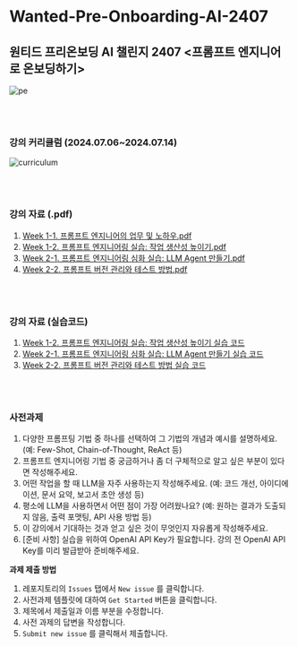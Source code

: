 # Wanted-Pre-Onboarding-AI-2407
## 원티드 프리온보딩 AI 챌린지 2407 <프롬프트 엔지니어로 온보딩하기>

![pe](https://github.com/user-attachments/assets/5402c25e-af20-41d0-acea-1e0b16cdce40)

<br><br>

### 강의 커리큘럼 (2024.07.06~2024.07.14)
![curriculum](https://github.com/user-attachments/assets/15e16f59-9f80-4361-b2fe-09817f845bb0)

<br><br>

### 강의 자료 (.pdf) 
1. [Week 1-1. 프롬프트 엔지니어의 업무 및 노하우.pdf](https://github.com/lim-hyo-jeong/Wanted-Pre-Onboarding-AI-2407/blob/main/w1-1/%5B240706%5D%20w1-1%20%ED%94%84%EB%A1%AC%ED%94%84%ED%8A%B8%20%EC%97%94%EC%A7%80%EB%8B%88%EC%96%B4%EC%9D%98%20%EC%97%85%EB%AC%B4%20%EB%B0%8F%20%EB%85%B8%ED%95%98%EC%9A%B0.pdf)
2. [Week 1-2. 프롬프트 엔지니어링 실습: 작업 생산성 높이기.pdf](https://github.com/lim-hyo-jeong/Wanted-Pre-Onboarding-AI-2407/blob/main/w1-2/%5B240707%5D%20w1-2%20%ED%94%84%EB%A1%AC%ED%94%84%ED%8A%B8%20%EC%97%94%EC%A7%80%EB%8B%88%EC%96%B4%EB%A7%81%20%EC%8B%A4%EC%8A%B5%20-%20%EC%9E%91%EC%97%85%20%EC%83%9D%EC%82%B0%EC%84%B1%20%EB%86%92%EC%9D%B4%EA%B8%B0.pdf)
3. [Week 2-1. 프롬프트 엔지니어링 심화 실습: LLM Agent 만들기.pdf](https://github.com/lim-hyo-jeong/Wanted-Pre-Onboarding-AI-2407/blob/main/w2-1/%5B240713%5D%20w2-1%20%ED%94%84%EB%A1%AC%ED%94%84%ED%8A%B8%20%EC%97%94%EC%A7%80%EB%8B%88%EC%96%B4%EB%A7%81%20%EC%8B%AC%ED%99%94%20%EC%8B%A4%EC%8A%B5%20-%20LLM%20Agent%20%EB%A7%8C%EB%93%A4%EA%B8%B0.pdf)
4. [Week 2-2. 프롬프트 버전 관리와 테스트 방법.pdf](https://github.com/lim-hyo-jeong/Wanted-Pre-Onboarding-AI-2407/blob/main/w2-2/%5B240714%5D%20w2-2%20%ED%94%84%EB%A1%AC%ED%94%84%ED%8A%B8%20%EB%B2%84%EC%A0%84%20%EA%B4%80%EB%A6%AC%EC%99%80%20%ED%85%8C%EC%8A%A4%ED%8A%B8%20%EB%B0%A9%EB%B2%95.pdf)

<br><br>

### 강의 자료 (실습코드)
1. [Week 1-2. 프롬프트 엔지니어링 실습: 작업 생산성 높이기 실습 코드](https://github.com/lim-hyo-jeong/Wanted-Pre-Onboarding-AI-2407/tree/main/w1-2/practice)
2. [Week 2-1. 프롬프트 엔지니어링 심화 실습: LLM Agent 만들기 실습 코드](https://github.com/lim-hyo-jeong/Wanted-Pre-Onboarding-AI-2407/tree/main/w2-1/practice)
3. [Week 2-2. 프롬프트 버전 관리와 테스트 방법 실습 코드](https://github.com/lim-hyo-jeong/Wanted-Pre-Onboarding-AI-2407/tree/main/w2-1/practice)

<br><br>

### 사전과제 

1. 다양한 프롬프팅 기법 중 하나를 선택하여 그 기법의 개념과 예시를 설명하세요. (예: Few-Shot, Chain-of-Thought, ReAct 등)
2. 프롬프트 엔지니어링 기법 중 궁금하거나 좀 더 구체적으로 알고 싶은 부분이 있다면 작성해주세요.
3. 어떤 작업을 할 때 LLM을 자주 사용하는지 작성해주세요. (예: 코드 개선, 아이디에이션, 문서 요약, 보고서 초안 생성 등) 
4. 평소에 LLM을 사용하면서 어떤 점이 가장 어려웠나요? (예: 원하는 결과가 도출되지 않음, 출력 포맷팅, API 사용 방법 등)
5. 이 강의에서 기대하는 것과 얻고 싶은 것이 무엇인지 자유롭게 작성해주세요. 
6. [준비 사항] 실습을 위하여 OpenAI API Key가 필요합니다. 강의 전 OpenAI API Key를 미리 발급받아 준비해주세요.

**과제 제출 방법**

1. 레포지토리의 `Issues` 탭에서 `New issue` 를 클릭합니다.
2. 사전과제 템플릿에 대하여 `Get Started` 버튼을 클릭합니다.
3. 제목에서 제출일과 이름 부분을 수정합니다.
4. 사전 과제의 답변을 작성합니다.
5. `Submit new issue` 를 클릭해서 제출합니다.